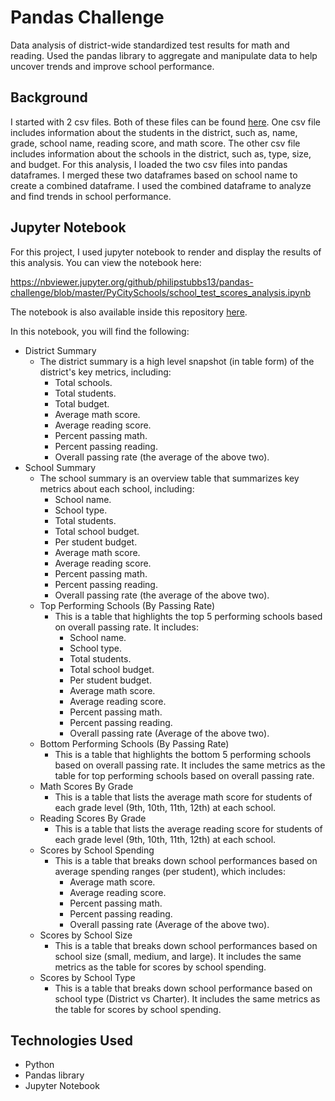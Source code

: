 # Pandas Challenge

Data analysis of district-wide standardized test results for math and reading. Used the pandas library to aggregate and manipulate data to help uncover trends and improve school performance.

## Background

I started with 2 csv files. Both of these files can be found [here](./Resources). One csv file includes information about the students in the district, such as, name, grade, school name, reading score, and math score. The other csv file includes information about the schools in the district, such as, type, size, and budget. For this analysis, I loaded the two csv files into pandas dataframes. I merged these two dataframes based on school name to create a combined dataframe. I used the combined dataframe to analyze and find trends in school performance.

## Jupyter Notebook

For this project, I used jupyter notebook to render and display the results of this analysis. You can view the notebook here:

<https://nbviewer.jupyter.org/github/philipstubbs13/pandas-challenge/blob/master/PyCitySchools/school_test_scores_analysis.ipynb>

The notebook is also available inside this repository [here](./PyCitySchools/school_test_scores_analysis.ipynb).

In this notebook, you will find the following:

* District Summary
  * The district summary is a high level snapshot (in table form) of the district's key metrics, including:
    * Total schools.
    * Total students.
    * Total budget.
    * Average math score.
    * Average reading score.
    * Percent passing math.
    * Percent passing reading.
    * Overall passing rate (the average of the above two).
* School Summary
  * The school summary is an overview table that summarizes key metrics about each school, including:
    * School name.
    * School type.
    * Total students.
    * Total school budget.
    * Per student budget.
    * Average math score.
    * Average reading score.
    * Percent passing math.
    * Percent passing reading.
    * Overall passing rate (the average of the above two).
  * Top Performing Schools (By Passing Rate)
    * This is a table that highlights the top 5 performing schools based on overall passing rate. It includes:
      * School name.
      * School type.
      * Total students.
      * Total school budget.
      * Per student budget.
      * Average math score.
      * Average reading score.
      * Percent passing math.
      * Percent passing reading.
      * Overall passing rate (Average of the above two).
  * Bottom Performing Schools (By Passing Rate)
    * This is a table that highlights the bottom 5 performing schools based on overall passing rate. It includes the same metrics as the table for top performing schools based on overall passing rate.
  * Math Scores By Grade
    * This is a table that lists the average math score for students of each grade level (9th, 10th, 11th, 12th) at each school.
  * Reading Scores By Grade
    * This is a table that lists the average reading score for students of each grade level (9th, 10th, 11th, 12th) at each school.
  * Scores by School Spending
    * This is a table that breaks down school performances based on average spending ranges (per student), which includes:
      * Average math score.
      * Average reading score.
      * Percent passing math.
      * Percent passing reading.
      * Overall passing rate (Average of the above two).
  * Scores by School Size
    * This is a table that breaks down school performances based on school size (small, medium, and large). It includes the same metrics as the table for scores by school spending.
  * Scores by School Type
    * This is a table that breaks down school performance based on school type (District vs Charter). It includes the same metrics as the table for scores by school spending.

## Technologies Used

* Python
* Pandas library
* Jupyter Notebook